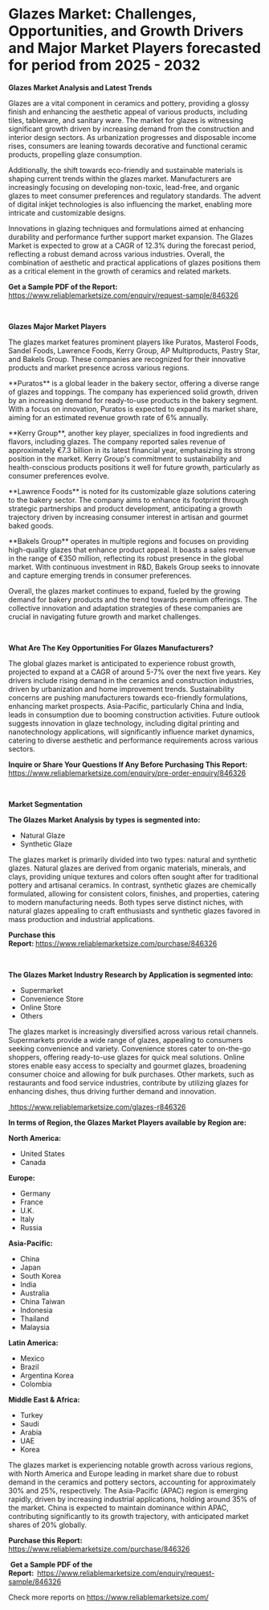 <p><h1>Glazes Market: Challenges, Opportunities, and Growth Drivers and Major Market Players forecasted for period from 2025 - 2032</h1></p><p><strong>Glazes Market Analysis and Latest Trends</strong></p>
<p><p>Glazes are a vital component in ceramics and pottery, providing a glossy finish and enhancing the aesthetic appeal of various products, including tiles, tableware, and sanitary ware. The market for glazes is witnessing significant growth driven by increasing demand from the construction and interior design sectors. As urbanization progresses and disposable income rises, consumers are leaning towards decorative and functional ceramic products, propelling glaze consumption.</p><p>Additionally, the shift towards eco-friendly and sustainable materials is shaping current trends within the glazes market. Manufacturers are increasingly focusing on developing non-toxic, lead-free, and organic glazes to meet consumer preferences and regulatory standards. The advent of digital inkjet technologies is also influencing the market, enabling more intricate and customizable designs.</p><p>Innovations in glazing techniques and formulations aimed at enhancing durability and performance further support market expansion. The Glazes Market is expected to grow at a CAGR of 12.3% during the forecast period, reflecting a robust demand across various industries. Overall, the combination of aesthetic and practical applications of glazes positions them as a critical element in the growth of ceramics and related markets.</p></p>
<p><strong>Get a Sample PDF of the Report:&nbsp;</strong> <a href="https://www.reliablemarketsize.com/enquiry/request-sample/846326?utm_campaign=1840&utm_medium=2&utm_source=Github&utm_content=ia&utm_term=08022025&utm_id=glazes">https://www.reliablemarketsize.com/enquiry/request-sample/846326</a></p>
<p>&nbsp;</p>
<p><strong>Glazes Major Market Players</strong></p>
<p><p>The glazes market features prominent players like Puratos, Masterol Foods, Sandel Foods, Lawrence Foods, Kerry Group, AP Multiproducts, Pastry Star, and Bakels Group. These companies are recognized for their innovative products and market presence across various regions.</p><p>**Puratos** is a global leader in the bakery sector, offering a diverse range of glazes and toppings. The company has experienced solid growth, driven by an increasing demand for ready-to-use products in the bakery segment. With a focus on innovation, Puratos is expected to expand its market share, aiming for an estimated revenue growth rate of 6% annually.</p><p>**Kerry Group**, another key player, specializes in food ingredients and flavors, including glazes. The company reported sales revenue of approximately €7.3 billion in its latest financial year, emphasizing its strong position in the market. Kerry Group's commitment to sustainability and health-conscious products positions it well for future growth, particularly as consumer preferences evolve.</p><p>**Lawrence Foods** is noted for its customizable glaze solutions catering to the bakery sector. The company aims to enhance its footprint through strategic partnerships and product development, anticipating a growth trajectory driven by increasing consumer interest in artisan and gourmet baked goods.</p><p>**Bakels Group** operates in multiple regions and focuses on providing high-quality glazes that enhance product appeal. It boasts a sales revenue in the range of €350 million, reflecting its robust presence in the global market. With continuous investment in R&D, Bakels Group seeks to innovate and capture emerging trends in consumer preferences.</p><p>Overall, the glazes market continues to expand, fueled by the growing demand for bakery products and the trend towards premium offerings. The collective innovation and adaptation strategies of these companies are crucial in navigating future growth and market challenges.</p></p>
<p>&nbsp;</p>
<p><strong>What Are The Key Opportunities For Glazes Manufacturers?</strong></p>
<p><p>The global glazes market is anticipated to experience robust growth, projected to expand at a CAGR of around 5-7% over the next five years. Key drivers include rising demand in the ceramics and construction industries, driven by urbanization and home improvement trends. Sustainability concerns are pushing manufacturers towards eco-friendly formulations, enhancing market prospects. Asia-Pacific, particularly China and India, leads in consumption due to booming construction activities. Future outlook suggests innovation in glaze technology, including digital printing and nanotechnology applications, will significantly influence market dynamics, catering to diverse aesthetic and performance requirements across various sectors.</p></p>
<p><strong>Inquire or Share Your Questions If Any Before Purchasing This Report:</strong> <a href="https://www.reliablemarketsize.com/enquiry/pre-order-enquiry/846326?utm_campaign=1840&utm_medium=2&utm_source=Github&utm_content=ia&utm_term=08022025&utm_id=glazes">https://www.reliablemarketsize.com/enquiry/pre-order-enquiry/846326</a></p>
<p>&nbsp;</p>
<p><strong>Market Segmentation</strong></p>
<p><strong>The Glazes Market Analysis by types is segmented into:</strong></p>
<p><ul><li>Natural Glaze</li><li>Synthetic Glaze</li></ul></p>
<p><p>The glazes market is primarily divided into two types: natural and synthetic glazes. Natural glazes are derived from organic materials, minerals, and clays, providing unique textures and colors often sought after for traditional pottery and artisanal ceramics. In contrast, synthetic glazes are chemically formulated, allowing for consistent colors, finishes, and properties, catering to modern manufacturing needs. Both types serve distinct niches, with natural glazes appealing to craft enthusiasts and synthetic glazes favored in mass production and industrial applications.</p></p>
<p><strong>Purchase this Report:&nbsp;</strong><a href="https://www.reliablemarketsize.com/purchase/846326?utm_campaign=1840&utm_medium=2&utm_source=Github&utm_content=ia&utm_term=08022025&utm_id=glazes">https://www.reliablemarketsize.com/purchase/846326</a></p>
<p>&nbsp;</p>
<p><strong>The Glazes Market Industry Research by Application is segmented into:</strong></p>
<p><ul><li>Supermarket</li><li>Convenience Store</li><li>Online Store</li><li>Others</li></ul></p>
<p><p>The glazes market is increasingly diversified across various retail channels. Supermarkets provide a wide range of glazes, appealing to consumers seeking convenience and variety. Convenience stores cater to on-the-go shoppers, offering ready-to-use glazes for quick meal solutions. Online stores enable easy access to specialty and gourmet glazes, broadening consumer choice and allowing for bulk purchases. Other markets, such as restaurants and food service industries, contribute by utilizing glazes for enhancing dishes, thus driving further demand and innovation.</p></p>
<p><a href="https://www.reliablemarketsize.com/glazes-r846326?utm_campaign=1840&utm_medium=2&utm_source=Github&utm_content=ia&utm_term=08022025&utm_id=glazes">&nbsp;https://www.reliablemarketsize.com/glazes-r846326</a></p>
<p><strong>In terms of Region, the Glazes Market Players available by Region are:</strong></p>
<p>
    <p> <strong> North America: </strong>
        <ul>
            <li>United States</li>
            <li>Canada</li>
        </ul>
        </p> 
    <p> <strong> Europe: </strong>
        <ul>
            <li>Germany</li>
            <li>France</li>
            <li>U.K.</li>
            <li>Italy</li>
            <li>Russia</li>
        </ul>
        </p> 
    <p> <strong> Asia-Pacific: </strong>
        <ul>
            <li>China</li>
            <li>Japan</li>
            <li>South Korea</li>
            <li>India</li>
            <li>Australia</li>
            <li>China Taiwan</li>
            <li>Indonesia</li>
            <li>Thailand</li>
            <li>Malaysia</li>
        </ul>
        </p> 
    <p> <strong> Latin America: </strong>
        <ul>
            <li>Mexico</li>
            <li>Brazil</li>
            <li>Argentina Korea</li>
            <li>Colombia</li>
        </ul>
        </p> 
    <p> <strong> Middle East & Africa: </strong>
        <ul>
            <li>Turkey</li>
            <li>Saudi</li>
            <li>Arabia</li>
            <li>UAE</li>
            <li>Korea</li>
        </ul>
    </p>
    </p>
<p><p>The glazes market is experiencing notable growth across various regions, with North America and Europe leading in market share due to robust demand in the ceramics and pottery sectors, accounting for approximately 30% and 25%, respectively. The Asia-Pacific (APAC) region is emerging rapidly, driven by increasing industrial applications, holding around 35% of the market. China is expected to maintain dominance within APAC, contributing significantly to its growth trajectory, with anticipated market shares of 20% globally.</p></p>
<p><strong>Purchase this Report: </strong><a href="https://www.reliablemarketsize.com/purchase/846326?utm_campaign=1840&utm_medium=2&utm_source=Github&utm_content=ia&utm_term=08022025&utm_id=glazes">https://www.reliablemarketsize.com/purchase/846326</a></p>
<p>&nbsp;<strong>Get a Sample PDF of the Report:&nbsp;&nbsp;</strong><a href="https://www.reliablemarketsize.com/enquiry/request-sample/846326?utm_campaign=1840&utm_medium=2&utm_source=Github&utm_content=ia&utm_term=08022025&utm_id=glazes">https://www.reliablemarketsize.com/enquiry/request-sample/846326</a></p>
<p><strong></strong></p>
<p>Check more reports on <a href="https://www.reliablemarketsize.com/?utm_campaign=1840&utm_medium=2&utm_source=Github&utm_content=ia&utm_term=08022025&utm_id=glazes">https://www.reliablemarketsize.com/</a></p>